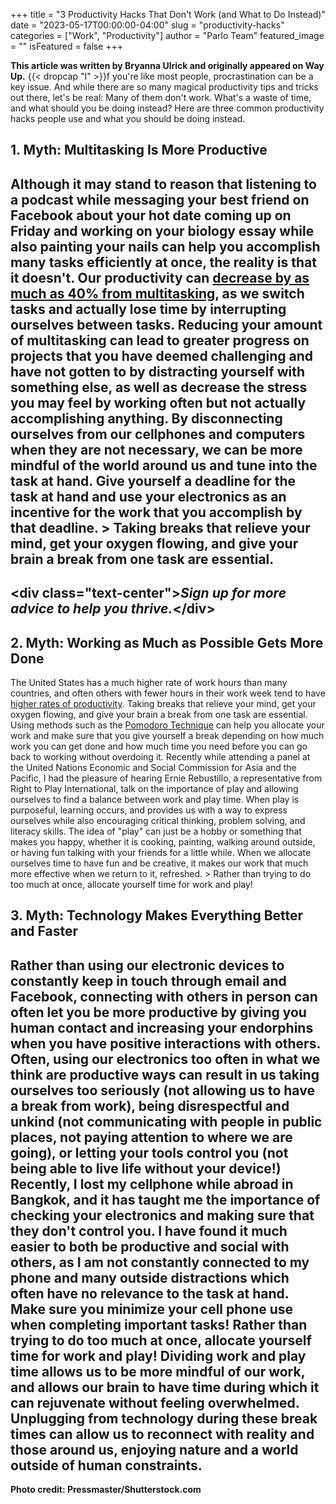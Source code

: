 +++
title = "3 Productivity Hacks That Don't Work (and What to Do Instead)"
date = "2023-05-17T00:00:00-04:00"
slug = "productivity-hacks"
categories = ["Work", "Productivity"]
author = "Parlo Team"
featured_image = ""
isFeatured = false
+++


**This article was written by Bryanna Ulrick and originally appeared on Way Up.**
{{&lt; dropcap &quot;I&quot; &gt;}}f you&#39;re like most people, procrastination can be a key issue. And while there are so many magical productivity tips and tricks out there, let&#39;s be real: Many of them don&#39;t work.
What&#39;s a waste of time, and what should you be doing instead? Here are three common productivity hacks people use and what you should be doing instead. 
## 1. Myth: Multitasking Is More Productive
Although it may stand to reason that listening to a podcast while messaging your best friend on Facebook about your hot date coming up on Friday and working on your biology essay while also painting your nails can help you accomplish many tasks efficiently at once, the reality is that it doesn&#39;t. Our productivity can [decrease by as much as 40% from multitasking](https://hbr.org/2010/05/how-and-why-to-stop-multitaski), as we switch tasks and actually lose time by interrupting ourselves between tasks.
Reducing your amount of multitasking can lead to greater progress on projects that you have deemed challenging and have not gotten to by distracting yourself with something else, as well as decrease the stress you may feel by working often but not actually accomplishing anything. By disconnecting ourselves from our cellphones and computers when they are not necessary, we can be more mindful of the world around us and tune into the task at hand. Give yourself a deadline for the task at hand and use your electronics as an incentive for the work that you accomplish by that deadline.
&gt; Taking breaks that relieve your mind, get your oxygen flowing, and give your brain a break from one task are essential.
---
&lt;div class=&quot;text-center&quot;&gt;*Sign up for more advice to help you thrive.*&lt;/div&gt;
---
## 2. Myth: Working as Much as Possible Gets More Done
The United States has a much higher rate of work hours than many countries, and often others with fewer hours in their work week tend to have [higher rates of productivity](http://www.iamexpat.nl/read-and-discuss/expat-page/news/eu-working-hours-and-productivity).
Taking breaks that relieve your mind, get your oxygen flowing, and give your brain a break from one task are essential. Using methods such as the [Pomodoro Technique](https://www.youtube.com/watch?v=CT70iCaG0Gs) can help you allocate your work and make sure that you give yourself a break depending on how much work you can get done and how much time you need before you can go back to working without overdoing it.
Recently while attending a panel at the United Nations Economic and Social Commission for Asia and the Pacific, I had the pleasure of hearing Ernie Rebustillo, a representative from Right to Play International, talk on the importance of play and allowing ourselves to find a balance between work and play time. When play is purposeful, learning occurs, and provides us with a way to express ourselves while also encouraging critical thinking, problem solving, and literacy skills.
The idea of &quot;play&quot; can just be a hobby or something that makes you happy, whether it is cooking, painting, walking around outside, or having fun talking with your friends for a little while. When we allocate ourselves time to have fun and be creative, it makes our work that much more effective when we return to it, refreshed.
&gt; Rather than trying to do too much at once, allocate yourself time for work and play!
## 3. Myth: Technology Makes Everything Better and Faster
Rather than using our electronic devices to constantly keep in touch through email and Facebook, connecting with others in person can often let you be more productive by giving you human contact and increasing your endorphins when you have positive interactions with others. Often, using our electronics too often in what we think are productive ways can result in us taking ourselves too seriously (not allowing us to have a break from work), being disrespectful and unkind (not communicating with people in public places, not paying attention to where we are going), or letting your tools control you (not being able to live life without your device!)
Recently, I lost my cellphone while abroad in Bangkok, and it has taught me the importance of checking your electronics and making sure that they don&#39;t control you. I have found it much easier to both be productive and social with others, as I am not constantly connected to my phone and many outside distractions which often have no relevance to the task at hand. Make sure you minimize your cell phone use when completing important tasks!
Rather than trying to do too much at once, allocate yourself time for work and play! Dividing work and play time allows us to be more mindful of our work, and allows our brain to have time during which it can rejuvenate without feeling overwhelmed. Unplugging from technology during these break times can allow us to reconnect with reality and those around us, enjoying nature and a world outside of human constraints.
---
**Photo credit: Pressmaster/Shutterstock.com**